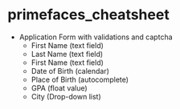 # primefaces_cheatsheet

- Application Form with validations and captcha
	* First Name (text field)
	* Last Name (text field)
	* First Name (text field)
	* Date of Birth (calendar)
	* Place of Birth (autocomplete)
	* GPA (float value)
	* City (Drop-down list)